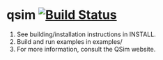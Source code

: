 qsim [![Build Status](https://travis-ci.org/gtcasl/qsim.svg?branch=master)](https://travis-ci.org/gtcasl/qsim)
=========================

  1. See building/installation instructions in INSTALL.
  2. Build and run examples in examples/
  3. For more information, consult the QSim website.
